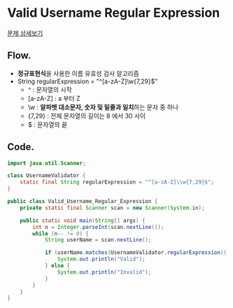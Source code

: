 # Valid Username Regular Expression
[문제 상세보기](https://www.hackerrank.com/challenges/valid-username-checker/problem?isFullScreen=true)

## Flow.

- **정규표현식**을 사용한 이름 유효성 검사 알고리즘
- String regularExpression = "^[a-zA-Z]\\w{7,29}$"
    - ^ : 문자열의 시작
    - [a-zA-Z] : a 부터 Z
    - \w : **알파벳 대소문자, 숫자 및 밑줄과 일치**하는 문자 중 하나
    - {7,29} : 전체 문자열의 길이는 8 에서 30 사이
    - $ : 문자열의 끝

## Code.

```java
import java.util.Scanner;

class UsernameValidator {
    static final String regularExpression = "^[a-zA-Z]\\w{7,29}$";
}

public class Valid_Username_Regular_Expression {
    private static final Scanner scan = new Scanner(System.in);

    public static void main(String[] args) {
        int n = Integer.parseInt(scan.nextLine());
        while (n-- != 0) {
            String userName = scan.nextLine();

            if (userName.matches(UsernameValidator.regularExpression)) {
                System.out.println("Valid");
            } else {
                System.out.println("Invalid");
            }
        }
    }
}
```
